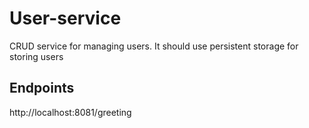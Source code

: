 # User-service

CRUD service for managing users. It should use persistent storage for storing users

## Endpoints
http://localhost:8081/greeting